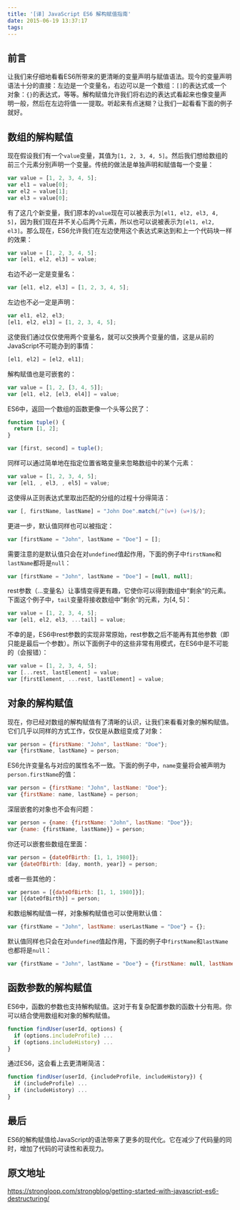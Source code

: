 ```yaml
---
title: '[译] JavaScript ES6 解构赋值指南'
date: 2015-06-19 13:37:17
tags:
---
```


## 前言
让我们来仔细地看看ES6所带来的更清晰的变量声明与赋值语法。现今的变量声明语法十分的直接：左边是一个变量名，右边可以是一个数组：`[]`的表达式或一个对象：`{}`的表达式，等等。解构赋值允许我们将右边的表达式看起来也像变量声明一般，然后在左边将值一一提取。听起来有点迷糊？让我们一起看看下面的例子就好。

## 数组的解构赋值
现在假设我们有一个`value`变量，其值为`[1, 2, 3, 4, 5]`。然后我们想给数组的前三个元素分别声明一个变量。传统的做法是单独声明和赋值每一个变量：
```js
var value = [1, 2, 3, 4, 5];
var el1 = value[0];
var el2 = value[1];
var el3 = value[0];
```
<!-- more -->
有了这几个新变量，我们原本的`value`现在可以被表示为`[el1, el2, el3, 4, 5]`，因为我们现在并不关心后两个元素，所以也可以说被表示为`[el1, el2, el3]`。那么现在，ES6允许我们在左边使用这个表达式来达到和上一个代码块一样的效果：
```js
var value = [1, 2, 3, 4, 5];
var [el1, el2, el3] = value;
```

右边不必一定是变量名：
```js
var [el1, el2, el3] = [1, 2, 3, 4, 5];
```

左边也不必一定是声明：
```js
var el1, el2, el3;
[el1, el2, el3] = [1, 2, 3, 4, 5];
```

这使我们通过仅仅使用两个变量名，就可以交换两个变量的值，这是从前的JavaScript不可能办到的事情：
```js
[el1, el2] = [el2, el1];
```

解构赋值也是可嵌套的：

```js
var value = [1, 2, [3, 4, 5]];
var [el1, el2, [el3, el4]] = value;
```

ES6中，返回一个数组的函数更像一个头等公民了：
```js
function tuple() {
  return [1, 2];
}

var [first, second] = tuple();
```

同样可以通过简单地在指定位置省略变量来忽略数组中的某个元素：
```js
var value = [1, 2, 3, 4, 5];
var [el1, , el3, , el5] = value;
```

这使得从正则表达式里取出匹配的分组的过程十分得简洁：
```js
var [, firstName, lastName] = "John Doe".match(/^(w+) (w+)$/);
```

更进一步，默认值同样也可以被指定：
```js
var [firstName = "John", lastName = "Doe"] = [];
```

需要注意的是默认值只会在对`undefined`值起作用，下面的例子中`firstName`和`lastName`都将是`null`：
```js
var [firstName = "John", lastName = "Doe"] = [null, null];
```

rest参数（...变量名）让事情变得更有趣，它使你可以得到数组中“剩余“的元素。下面这个例子中，`tail`变量将接收数组中”剩余“的元素，为[4, 5]：
```js
var value = [1, 2, 3, 4, 5];
var [el1, el2, el3, ...tail] = value;
```

不幸的是，ES6中rest参数的实现非常原始，rest参数之后不能再有其他参数（即只能是最后一个参数）。所以下面例子中的这些非常有用模式，在ES6中是不可能的（会报错）：
```js
var value = [1, 2, 3, 4, 5];
var [...rest, lastElement] = value;
var [firstElement, ...rest, lastElement] = value;
```

## 对象的解构赋值

现在，你已经对数组的解构赋值有了清晰的认识，让我们来看看对象的解构赋值。它们几乎以同样的方式工作，仅仅是从数组变成了对象：
```js
var person = {firstName: "John", lastName: "Doe"};
var {firstName, lastName} = person;
```

ES6允许变量名与对应的属性名不一致。下面的例子中，`name`变量将会被声明为`person.firstName`的值：
```js
var person = {firstName: "John", lastName: "Doe"};
var {firstName: name, lastName} = person;
```

深层嵌套的对象也不会有问题：
```js
var person = {name: {firstName: "John", lastName: "Doe"}};
var {name: {firstName, lastName}} = person;
```

你还可以嵌套些数组在里面：
```js
var person = {dateOfBirth: [1, 1, 1980]};
var {dateOfBirth: [day, month, year]} = person;
```

或者一些其他的：
```js
var person = [{dateOfBirth: [1, 1, 1980]}];
var [{dateOfBirth}] = person;
```

和数组解构赋值一样，对象解构赋值也可以使用默认值：
```js
var {firstName = "John", lastName: userLastName = "Doe"} = {};
```

默认值同样也只会在对`undefined`值起作用，下面的例子中`firstName`和`lastName`也都将是`null`：
```js
var {firstName = "John", lastName = "Doe"} = {firstName: null, lastName: null};
```

## 函数参数的解构赋值
ES6中，函数的参数也支持解构赋值。这对于有复杂配置参数的函数十分有用。你可以结合使用数组和对象的解构赋值。

```js
function findUser(userId, options) {
  if (options.includeProfile) ...
  if (options.includeHistory) ...
}
```

通过ES6，这会看上去更清晰简洁：
```js
function findUser(userId, {includeProfile, includeHistory}) {
  if (includeProfile) ...
  if (includeHistory) ...
}
```

## 最后
ES6的解构赋值给JavaScript的语法带来了更多的现代化。它在减少了代码量的同时，增加了代码的可读性和表现力。

## 原文地址
https://strongloop.com/strongblog/getting-started-with-javascript-es6-destructuring/
